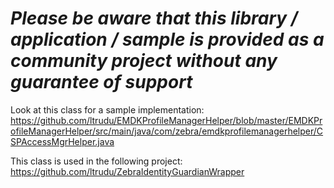 *Please be aware that this library / application / sample is provided as a community project without any guarantee of support*
=========================================================

Look at this class for a sample implementation:
https://github.com/ltrudu/EMDKProfileManagerHelper/blob/master/EMDKProfileManagerHelper/src/main/java/com/zebra/emdkprofilemanagerhelper/CSPAccessMgrHelper.java

This class is used in the following project:
https://github.com/ltrudu/ZebraIdentityGuardianWrapper
